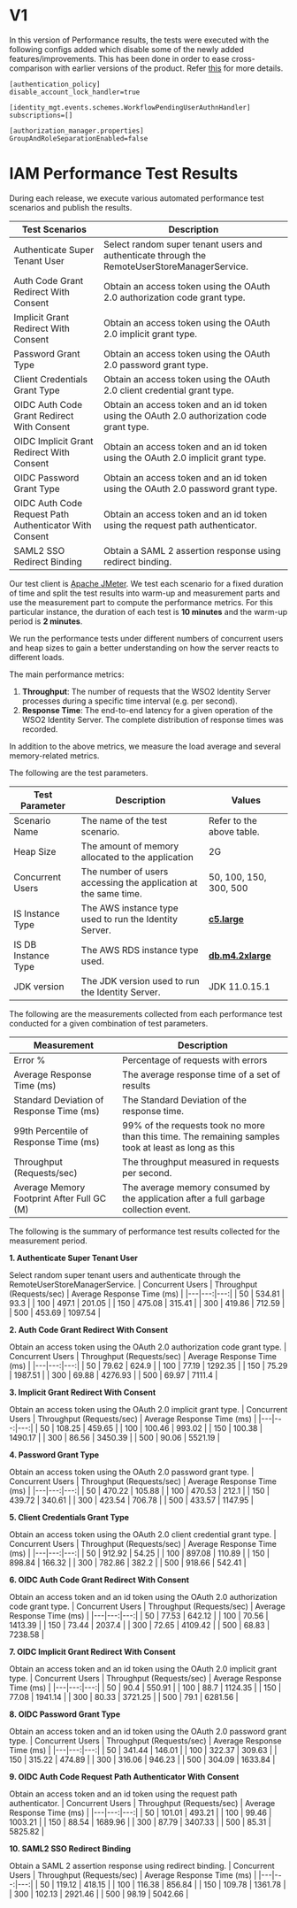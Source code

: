 # V1
In this version of Performance results, the tests were executed with the following configs added which disable some of the newly added features/improvements. This has been done in order to ease cross-comparison with earlier versions of the product. Refer [this](https://github.com/wso2/performance-is/tree/master/benchmarks/6.1.0/v1/README.md) for more details.

```
[authentication_policy]
disable_account_lock_handler=true

[identity_mgt.events.schemes.WorkflowPendingUserAuthnHandler]
subscriptions=[]

[authorization_manager.properties]
GroupAndRoleSeparationEnabled=false
```

# IAM Performance Test Results

During each release, we execute various automated performance test scenarios and publish the results.

| Test Scenarios | Description |
| --- | --- |
| Authenticate Super Tenant User | Select random super tenant users and authenticate through the RemoteUserStoreManagerService. |
| Auth Code Grant Redirect With Consent | Obtain an access token using the OAuth 2.0 authorization code grant type. |
| Implicit Grant Redirect With Consent | Obtain an access token using the OAuth 2.0 implicit grant type. |
| Password Grant Type | Obtain an access token using the OAuth 2.0 password grant type. |
| Client Credentials Grant Type | Obtain an access token using the OAuth 2.0 client credential grant type. |
| OIDC Auth Code Grant Redirect With Consent | Obtain an access token and an id token using the OAuth 2.0 authorization code grant type. |
| OIDC Implicit Grant Redirect With Consent | Obtain an access token and an id token using the OAuth 2.0 implicit grant type. |
| OIDC Password Grant Type | Obtain an access token and an id token using the OAuth 2.0 password grant type. |
| OIDC Auth Code Request Path Authenticator With Consent | Obtain an access token and an id token using the request path authenticator. |
| SAML2 SSO Redirect Binding | Obtain a SAML 2 assertion response using redirect binding. |

Our test client is [Apache JMeter](https://jmeter.apache.org/index.html). We test each scenario for a fixed duration of
time and split the test results into warm-up and measurement parts and use the measurement part to compute the
performance metrics. For this particular instance, the duration of each test is **10 minutes** and the warm-up period is **2 minutes**.

We run the performance tests under different numbers of concurrent users and heap sizes to gain a better understanding on how the server reacts to different loads.

The main performance metrics:

1. **Throughput**: The number of requests that the WSO2 Identity Server processes during a specific time interval (e.g. per second).
2. **Response Time**: The end-to-end latency for a given operation of the WSO2 Identity Server. The complete distribution of response times was recorded.

In addition to the above metrics, we measure the load average and several memory-related metrics.

The following are the test parameters.

| Test Parameter | Description | Values |
| --- | --- | --- |
| Scenario Name | The name of the test scenario. | Refer to the above table. |
| Heap Size | The amount of memory allocated to the application | 2G |
| Concurrent Users | The number of users accessing the application at the same time. | 50, 100, 150, 300, 500 |
| IS Instance Type | The AWS instance type used to run the Identity Server. | [**c5.large**](https://aws.amazon.com/ec2/instance-types/) |
| IS DB Instance Type | The AWS RDS instance type used. | [**db.m4.2xlarge**](https://aws.amazon.com/rds/instance-types/) |
| JDK version | The JDK version used to run the Identity Server. | JDK 11.0.15.1  |

The following are the measurements collected from each performance test conducted for a given combination of
test parameters.

| Measurement | Description |
| --- | --- |
| Error % | Percentage of requests with errors |
| Average Response Time (ms) | The average response time of a set of results |
| Standard Deviation of Response Time (ms) | The Standard Deviation of the response time. |
| 99th Percentile of Response Time (ms) | 99% of the requests took no more than this time. The remaining samples took at least as long as this |
| Throughput (Requests/sec) | The throughput measured in requests per second. |
| Average Memory Footprint After Full GC (M) | The average memory consumed by the application after a full garbage collection event. |

The following is the summary of performance test results collected for the measurement period.



**1. Authenticate Super Tenant User**

Select random super tenant users and authenticate through the RemoteUserStoreManagerService.
|  Concurrent Users | Throughput (Requests/sec) | Average Response Time (ms) |
|---|---:|---:|
|  50 | 534.81 | 93.3 |
|  100 | 497.1 | 201.05 |
|  150 | 475.08 | 315.41 |
|  300 | 419.86 | 712.59 |
|  500 | 453.69 | 1097.54 |

**2. Auth Code Grant Redirect With Consent**

Obtain an access token using the OAuth 2.0 authorization code grant type.
|  Concurrent Users | Throughput (Requests/sec) | Average Response Time (ms) |
|---|---:|---:|
|  50 | 79.62 | 624.9 |
|  100 | 77.19 | 1292.35 |
|  150 | 75.29 | 1987.51 |
|  300 | 69.88 | 4276.93 |
|  500 | 69.97 | 7111.4 |

**3. Implicit Grant Redirect With Consent**

Obtain an access token using the OAuth 2.0 implicit grant type.
|  Concurrent Users | Throughput (Requests/sec) | Average Response Time (ms) |
|---|---:|---:|
|  50 | 108.25 | 459.65 |
|  100 | 100.46 | 993.02 |
|  150 | 100.38 | 1490.17 |
|  300 | 86.56 | 3450.39 |
|  500 | 90.06 | 5521.19 |

**4. Password Grant Type**

Obtain an access token using the OAuth 2.0 password grant type.
|  Concurrent Users | Throughput (Requests/sec) | Average Response Time (ms) |
|---|---:|---:|
|  50 | 470.22 | 105.88 |
|  100 | 470.53 | 212.1 |
|  150 | 439.72 | 340.61 |
|  300 | 423.54 | 706.78 |
|  500 | 433.57 | 1147.95 |

**5. Client Credentials Grant Type**

Obtain an access token using the OAuth 2.0 client credential grant type.
|  Concurrent Users | Throughput (Requests/sec) | Average Response Time (ms) |
|---|---:|---:|
|  50 | 912.92 | 54.25 |
|  100 | 897.08 | 110.89 |
|  150 | 898.84 | 166.32 |
|  300 | 782.86 | 382.2 |
|  500 | 918.66 | 542.41 |

**6. OIDC Auth Code Grant Redirect With Consent**

Obtain an access token and an id token using the OAuth 2.0 authorization code grant type.
|  Concurrent Users | Throughput (Requests/sec) | Average Response Time (ms) |
|---|---:|---:|
|  50 | 77.53 | 642.12 |
|  100 | 70.56 | 1413.39 |
|  150 | 73.44 | 2037.4 |
|  300 | 72.65 | 4109.42 |
|  500 | 68.83 | 7238.58 |

**7. OIDC Implicit Grant Redirect With Consent**

Obtain an access token and an id token using the OAuth 2.0 implicit grant type.
|  Concurrent Users | Throughput (Requests/sec) | Average Response Time (ms) |
|---|---:|---:|
|  50 | 90.4 | 550.91 |
|  100 | 88.7 | 1124.35 |
|  150 | 77.08 | 1941.14 |
|  300 | 80.33 | 3721.25 |
|  500 | 79.1 | 6281.56 |

**8. OIDC Password Grant Type**

Obtain an access token and an id token using the OAuth 2.0 password grant type.
|  Concurrent Users | Throughput (Requests/sec) | Average Response Time (ms) |
|---|---:|---:|
|  50 | 341.44 | 146.01 |
|  100 | 322.37 | 309.63 |
|  150 | 315.22 | 474.89 |
|  300 | 316.06 | 946.23 |
|  500 | 304.09 | 1633.84 |

**9. OIDC Auth Code Request Path Authenticator With Consent**

Obtain an access token and an id token using the request path authenticator.
|  Concurrent Users | Throughput (Requests/sec) | Average Response Time (ms) |
|---|---:|---:|
|  50 | 101.01 | 493.21 |
|  100 | 99.46 | 1003.21 |
|  150 | 88.54 | 1689.96 |
|  300 | 87.79 | 3407.33 |
|  500 | 85.31 | 5825.82 |

**10. SAML2 SSO Redirect Binding**

Obtain a SAML 2 assertion response using redirect binding.
|  Concurrent Users | Throughput (Requests/sec) | Average Response Time (ms) |
|---|---:|---:|
|  50 | 119.12 | 418.15 |
|  100 | 116.38 | 856.84 |
|  150 | 109.78 | 1361.78 |
|  300 | 102.13 | 2921.46 |
|  500 | 98.19 | 5042.66 |
